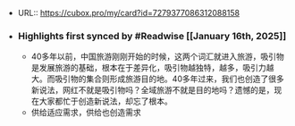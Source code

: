 - URL:: https://cubox.pro/my/card?id=7279377086312088158
- ### Highlights first synced by #Readwise [[January 16th, 2025]]
    - 40多年以前，中国旅游刚刚开始的时候，这两个词汇就进入旅游，吸引物是发展旅游的基础，根本在于差异化，吸引物越独特，越多，吸引力越大。而吸引物的集合则形成旅游目的地。40多年过来，我们也创造了很多新说法，网红不就是吸引物吗？全域旅游不就是目的地吗？遗憾的是，现在大家都忙于创造新说法，却忘了根本。
    - 供给适应需求，供给也创造需求
